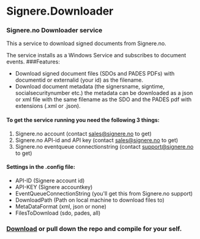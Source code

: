 # Signere.Downloader
### Signere.no Downloader service

This a service to download signed documents from Signere.no.

The service installs as a Windows Service and subscribes to document events.
###Features:
* Download signed document files (SDOs and PADES PDFs) with documentid or externalid (your id) as the filename.
* Download document metadata (the signersname, signtime, socialsecuritynumber etc.) the metadata can be downloaded as a json or xml file with the same filename as the SDO and the PADES pdf with extensions (.xml or .json).

#### To get the service running you need the following 3 things:
1. Signere.no account  (contact sales@signere.no to get)
2. Signere.no API-id and API key (contact sales@signere.no to get)
3. Signere.no eventqueue connectionstring (contact support@signere.no to get)

#### Settings in the .config file:
* API-ID (Signere account id)
* API-KEY (Signere accountkey)
* EventQueueConnectionString (you'll get this from Signere.no support)
* DownloadPath (Path on local machine to download files to)
* MetaDataFormat (xml, json or none)
* FilesToDownload (sdo, pades, all)

### [Download](https://signerefiles.blob.core.windows.net/signeredownloader) or pull down the repo and compile for your self.
